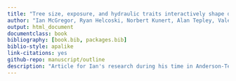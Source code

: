 ```yaml
---
title: "Tree size, exposure, and hydraulic traits interactively shape drought response in a temperate broadleaf forest"
author: "Ian McGregor, Ryan Helcoski, Norbert Kunert, Alan Tepley, Valentine Herrmann, Neil Pederson, Lawren Sack, Joseph Zailaa, Krista Anderson-Teixeira"
output: html_document
documentclass: book
bibliography: [book.bib, packages.bib]
biblio-style: apalike
link-citations: yes
github-repo: manuscript/outline
description: "Article for Ian's research during his time in Anderson-Teixeira lab"
---
```



